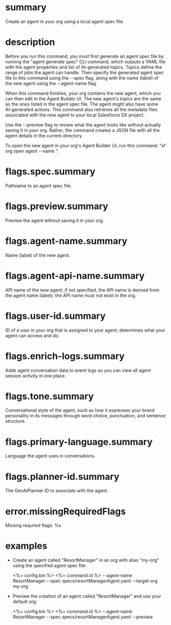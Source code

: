 # summary

Create an agent in your org using a local agent spec file.

# description

Before you run this command, you must first generate an agent spec file by running the "agent generate spec" CLI command, which outputs a YAML file with the agent properties and list of AI-generated topics. Topics define the range of jobs the agent can handle. Then specify the generated agent spec file to this command using the --spec flag, along with the name (label) of the new agent using the --agent-name flag.

When this command finishes, your org contains the new agent, which you can then edit in the Agent Builder UI. The new agent's topics are the same as the ones listed in the agent spec file. The agent might also have some AI-generated actions. This command also retrieves all the metadata files associated with the new agent to your local Salesforce DX project.

Use the --preview flag to review what the agent looks like without actually saving it in your org. Rather, the command creates a JSON file with all the agent details in the current directory.

To open the new agent in your org's Agent Builder UI, run this command: "sf org open agent --name <api-name-of-your-agent>".

# flags.spec.summary

Pathname to an agent spec file.

# flags.preview.summary

Preview the agent without saving it in your org.

# flags.agent-name.summary

Name (label) of the new agent.

# flags.agent-api-name.summary

API name of the new agent; if not specified, the API name is derived from the agent name (label); the API name must not exist in the org.

# flags.user-id.summary

ID of a user in your org that is assigned to your agent; determines what your agent can access and do.

# flags.enrich-logs.summary

Adds agent conversation data to event logs so you can view all agent session activity in one place.

# flags.tone.summary

Conversational style of the agent, such as how it expresses your brand personality in its messages through word choice, punctuation, and sentence structure.

# flags.primary-language.summary

Language the agent uses in conversations.

# flags.planner-id.summary

The GenAiPlanner ID to associate with the agent.

# error.missingRequiredFlags

Missing required flags: %s

# examples

- Create an agent called "ResortManager" in an org with alias "my-org" using the specified agent spec file:

  <%= config.bin %> <%= command.id %> --agent-name ResortManager --spec specs/resortManagerAgent.yaml --target-org my-org

- Preview the creation of an agent called "ResortManager" and use your default org:

  <%= config.bin %> <%= command.id %> --agent-name ResortManager --spec specs/resortManagerAgent.yaml --preview
